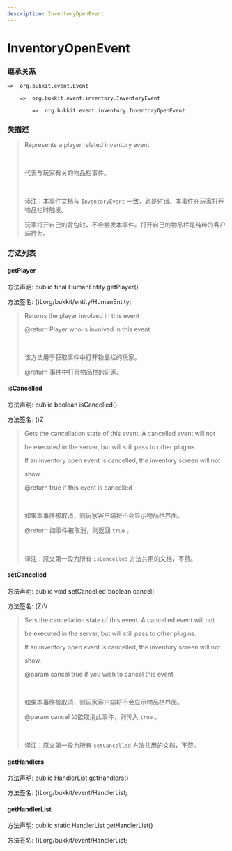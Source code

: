 ```yaml
---
description: InventoryOpenEvent
---
```


# InventoryOpenEvent

### 继承关系

    =>  org.bukkit.event.Event

        =>  org.bukkit.event.inventory.InventoryEvent

            =>  org.bukkit.event.inventory.InventoryOpenEvent

### 类描述

> Represents a player related inventory event
> 
> <br>
> 
> 代表与玩家有关的物品栏事件。
> 
> <br>
> 
> 译注：本事件文档与 `InventoryEvent` 一致，必是舛错。本事件在玩家打开物品栏时触发。
> 
> 玩家打开自己的背包时，不会触发本事件。打开自己的物品栏是纯粹的客户端行为。

### 方法列表

#### getPlayer

方法声明: public final HumanEntity getPlayer()

方法签名: ()Lorg/bukkit/entity/HumanEntity;

> Returns the player involved in this event
> 
> @return Player who is involved in this event
> 
> <br>
> 
> 该方法用于获取事件中打开物品栏的玩家。
> 
> @return 事件中打开物品栏的玩家。

#### isCancelled

方法声明: public boolean isCancelled()

方法签名: ()Z

> Gets the cancellation state of this event. A cancelled event will not
> 
> be executed in the server, but will still pass to other plugins.
> 
> If an inventory open event is cancelled, the inventory screen will not
> 
> show.
> 
> @return true if this event is cancelled
> 
> <br>
> 
> 如果本事件被取消，则玩家客户端将不会显示物品栏界面。
> 
> @return 如事件被取消，则返回 `true` 。
> 
> <br>
> 
> 译注：原文第一段为所有 `isCancelled` 方法共用的文档，不赘。

#### setCancelled

方法声明: public void setCancelled(boolean cancel)

方法签名: (Z)V

> Sets the cancellation state of this event. A cancelled event will not
> 
> be executed in the server, but will still pass to other plugins.
> 
> If an inventory open event is cancelled, the inventory screen will not
> 
> show.
> 
> @param cancel true if you wish to cancel this event
> 
> <br>
> 
> 如果本事件被取消，则玩家客户端将不会显示物品栏界面。
> 
> @param cancel 如欲取消此事件，则传入 `true` 。
> 
> <br>
> 
> 译注：原文第一段为所有 `setCancelled` 方法共用的文档，不赘。

#### getHandlers

方法声明: public HandlerList getHandlers()

方法签名: ()Lorg/bukkit/event/HandlerList;

#### getHandlerList

方法声明: public static HandlerList getHandlerList()

方法签名: ()Lorg/bukkit/event/HandlerList;